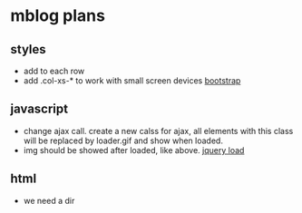 # mblog plans
## styles
* add <row> to each row
* add .col-xs-* to work with small screen devices
[bootstrap](https://getbootstrap.com/docs/3.3/css/#overview)
## javascript
* change ajax call. create a new calss for ajax, all elements with this class will be replaced by loader.gif and show when loaded.
* img should be showed after loaded, like above.
[jquery load](http://api.jquery.com/load/)
## html
* we need a dir

